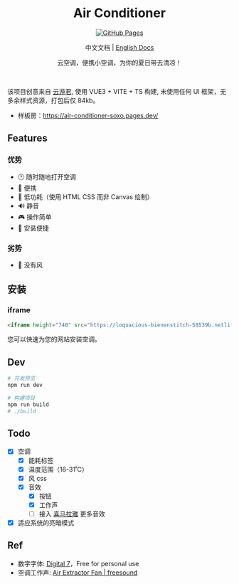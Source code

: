 <h1 align="center">
Air Conditioner
</h1>

<p align="center">
<a href="https://github.com/YunYouJun/air-conditioner/actions" target="_blank">
<img src="https://img.shields.io/badge/Github-passing-d021d6?style=flat&logo=GitHub" alt="GitHub Pages" />
</a>
</p>

<p align="center">
中文文档 | <a href="./README.en.md">English Docs</a>
</p>

<p align="center">
云空调，便携小空调，为你的夏日带去清凉！
</p>
<br>

该项目创意来自 [云游君](https://www.yunyoujun.cn/), 使用 VUE3 + VITE + TS 构建, 未使用任何 UI 框架，无多余样式资源，打包后仅 84kb。

- 样板房：<https://air-conditioner-soxo.pages.dev/>

## Features

### 优势

- 🕐 随时随地打开空调
- 📱 便携
- 🔋 低功耗（使用 HTML CSS 而非 Canvas 绘制）
- 🔊 静音
- 🎮 操作简单
- 🔧 安装便捷

### 劣势

- 💨 没有风

## 安装

### iframe

```html
<iframe height="740" src="https://loquacious-bienenstitch-58539b.netlify.app/"></iframe>
```

您可以快速为您的网站安装空调。


## Dev

```bash
# 开发预览
npm run dev

# 构建项目
npm run build
# ./build
```

## Todo

- [x] 空调
  - [x] 能耗标签
  - [x] 温度范围（16-31˚C）
  - [x] 风 css
  - [x] 音效
    - [x] 按钮
    - [x] 工作声
    - [ ] 接入 [喜马拉雅](https://m.ximalaya.com/sleepaudio/6?mixedTrackIds=331526646&utm_source=smxkt) 更多音效
- [x] 适应系统的亮暗模式

## Ref

- 数字字体: [Digital 7](https://www.dafont.com/digital-7.font)，Free for personal use
- 空调工作声: [Air Extractor Fan | freesound](https://freesound.org/people/InspectorJ/sounds/403664/)
